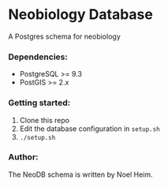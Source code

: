 # Neobiology Database
A Postgres schema for neobiology

### Dependencies:
- PostgreSQL >= 9.3
- PostGIS >= 2.x

### Getting started:
1. Clone this repo
2. Edit the database configuration in ````setup.sh````
2. ````./setup.sh````

### Author:
The NeoDB schema is written by Noel Heim.

